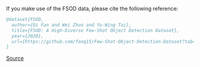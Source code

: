 If you make use of the FSOD data, please cite the following reference:

``` bibtex 
@dataset{FSOD,
  author={Qi Fan and Wei Zhuo and Yu-Wing Tai},
  title={FSOD: A High-Diverse Few-Shot Object Detection Dataset},
  year={2020},
  url={https://github.com/fanq15/Few-Shot-Object-Detection-Dataset?tab=readme-ov-file}
}
```

[Source](https://github.com/fanq15/Few-Shot-Object-Detection-Dataset?tab=readme-ov-file)